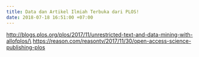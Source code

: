 ```yaml
---
title: Data dan Artikel Ilmiah Terbuka dari PLOS!
date: 2018-07-18 16:51:00 +07:00
---
```


http://blogs.plos.org/plos/2017/11/unrestricted-text-and-data-mining-with-allofplos/\
https://reason.com/reasontv/2017/11/30/open-access-science-publishing-plos